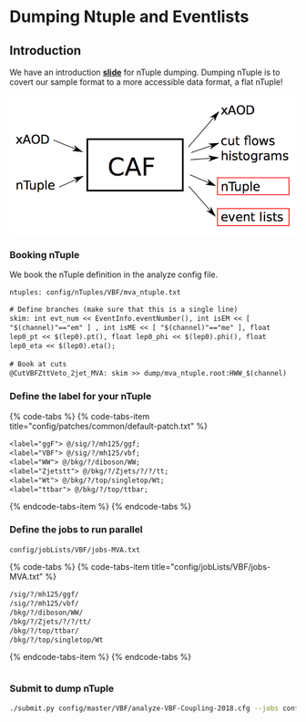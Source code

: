 # Dumping Ntuple and Eventlists

## Introduction

We have an introduction [**slide**](https://indico.cern.ch/event/771763/contributions/3207862/attachments/1767975/2871431/sauerburger2018-12-10_dump.pdf) for nTuple dumping. Dumping nTuple is to covert our sample format to a more accessible data format, a flat nTuple!

![Description from Frank Sauerburger&apos;s slide ](../../../../../.gitbook/assets/ying-mu-kuai-zhao-20190130-xia-wu-4.20.15.png)

### Booking nTuple

We book the nTuple definition in the analyze config file.

```text
ntuples: config/nTuples/VBF/mva_ntuple.txt
```

```text
# Define branches (make sure that this is a single line)
skim: int evt_num << EventInfo.eventNumber(), int isEM << [ "$(channel)"=="em" ] , int isME << [ "$(channel)"=="me" ], float lep0_pt << $(lep0).pt(), float lep0_phi << $(lep0).phi(), float lep0_eta << $(lep0).eta();

# Book at cuts
@CutVBFZttVeto_2jet_MVA: skim >> dump/mva_ntuple.root:HWW_$(channel)
```

### Define the label for your nTuple

{% code-tabs %}
{% code-tabs-item title="config/patches/common/default-patch.txt" %}
```text
<label="ggF"> @/sig/?/mh125/ggf;
<label="VBF"> @/sig/?/mh125/vbf;
<label="WW"> @/bkg/?/diboson/WW;
<label="Zjetstt"> @/bkg/?/Zjets/?/?/tt;
<label="Wt"> @/bkg/?/top/singletop/Wt;
<label="ttbar"> @/bkg/?/top/ttbar;
```
{% endcode-tabs-item %}
{% endcode-tabs %}

### Define the jobs to run parallel

```text
config/jobLists/VBF/jobs-MVA.txt
```

{% code-tabs %}
{% code-tabs-item title="config/jobLists/VBF/jobs-MVA.txt" %}
```text
/sig/?/mh125/ggf/
/sig/?/mh125/vbf/
/bkg/?/diboson/WW/
/bkg/?/Zjets/?/?/tt/
/bkg/?/top/ttbar/
/bkg/?/top/singletop/Wt
```
{% endcode-tabs-item %}
{% endcode-tabs %}

```text

```

### Submit to dump nTuple

```bash
./submit.py config/master/VBF/analyze-VBF-Coupling-2018.cfg --jobs config/jobLists/VBF/jobs-MVA.txt --maxSampleSize 6000 --maxSampleCount 20 --identifier VBF_nTuple_dumping
```

